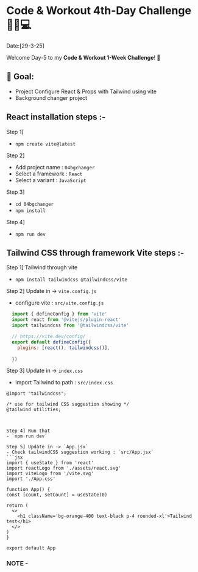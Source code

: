 # Code & Workout 4th-Day Challenge 🏋️‍♂️💻 
Date:[29-3-25]

Welcome Day-5 to my **Code & Workout 1-Week Challenge**! 🚀 

## 📌 Goal:
- Project Configure React & Props with Tailwind using vite 
- Background changer project


## React installation steps :-

Step 1]
  - `npm create vite@latest`

Step 2]
  - Add project name : `04bgchanger`
  - Select a framework : `React`
  - Select a variant : `JavaScript`

Step 3]
  - `cd 04bgchanger`
  - `npm install`

Step 4]
  - `npm run dev`


## Tailwind CSS through framework  Vite steps :-

Step 1] Tailwind through vite
  - `npm install tailwindcss @tailwindcss/vite`


Step 2] Update in -> `vite.config.js`
  - configure vite  : `src/vite.config.js`
```js
  import { defineConfig } from 'vite'
  import react from '@vitejs/plugin-react'
  import tailwindcss from '@tailwindcss/vite'

  // https://vite.dev/config/
  export default defineConfig({
    plugins: [react(), tailwindcss()],
    
  })
```

Step 3] Update in -> `index.css`
  - import Tailwind to path :  `src/index.css`  
  ```
  @import "tailwindcss";
  
  /* use for tailwind CSS suggestion showing */
  @tailwind utilities;
  


Step 4] Run that
  - `npm run dev`

Step 5] Update in -> `App.jsx`
- Check tailwindCSS suggestion working : `src/App.jsx`
```jsx
import { useState } from 'react'
import reactLogo from './assets/react.svg'
import viteLogo from '/vite.svg'
import './App.css'

function App() {
  const [count, setCount] = useState(0)

  return (
    <>
      <h1 className='bg-orange-400 text-black p-4 rounded-xl'>Tailwind test</h1>
    </>
  )
}

export default App

```

<!-- 
Old Step 6] 

  - add file to path : `tailwind.config.js`
  
  /** @type {import('tailwindcss').Config} */
export default {
	content: [
	  "./index.html",
	  "./src/**/*.{js,ts,jsx,tsx}"
	],
	theme: {
	  extend: {},
	},
	plugins: [],
  };
-->

### NOTE -



